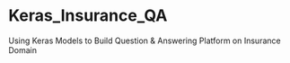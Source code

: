 # Keras_Insurance_QA
Using Keras Models to Build Question &amp; Answering Platform on Insurance Domain
